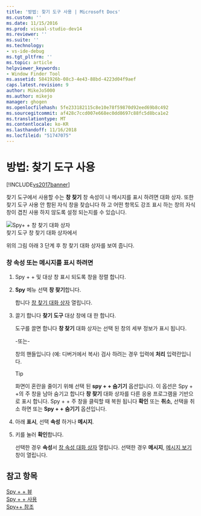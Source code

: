 ```yaml
---
title: '방법: 찾기 도구 사용 | Microsoft Docs'
ms.custom: ''
ms.date: 11/15/2016
ms.prod: visual-studio-dev14
ms.reviewer: ''
ms.suite: ''
ms.technology:
- vs-ide-debug
ms.tgt_pltfrm: ''
ms.topic: article
helpviewer_keywords:
- Window Finder Tool
ms.assetid: 5841926b-08c3-4e43-88bd-4223d04f9aef
caps.latest.revision: 9
author: MikeJo5000
ms.author: mikejo
manager: ghogen
ms.openlocfilehash: 5fe233182115c8e10e78f59870d92eed69b8c492
ms.sourcegitcommit: af428c7ccd007e668ec0dd8697c88fc5d8bca1e2
ms.translationtype: MT
ms.contentlocale: ko-KR
ms.lasthandoff: 11/16/2018
ms.locfileid: "51747075"
---
```

# <a name="how-to-use-the-finder-tool"></a>방법: 찾기 도구 사용
[!INCLUDE[vs2017banner](../includes/vs2017banner.md)]

찾기 도구에서 사용할 수는 **창 찾기** 창 속성이 나 메시지를 표시 하려면 대화 상자. 또한 찾기 도구 사용 안 함된 자식 창을 찾습니다 하 고 어떤 항목도 강조 표시 하는 창의 자식 창이 겹친 사용 하지 않도록 설정 되는지를 수 있습니다.  
  
 ![Spy&#43; &#43; 창 찾기 대화 상자](../debugger/media/icon-spy-find.png "Icon_Spy + + 찾기 (_f)")  
찾기 도구 창 찾기 대화 상자에서  
  
 위의 그림 아래 3 단계 후 창 찾기 대화 상자를 보여 줍니다.  
  
### <a name="to-display-window-properties-or-messages"></a>창 속성 또는 메시지를 표시 하려면  
  
1.  Spy + + 및 대상 창 표시 되도록 창을 정렬 합니다.  
  
2.  **Spy** 메뉴 선택 **창 찾기**합니다.  
  
     합니다 [창 찾기 대화 상자](../debugger/find-window-dialog-box.md) 열립니다.  
  
3.  끌기 합니다 **찾기 도구** 대상 창에 대 한 합니다.  
  
     도구를 끌면 합니다 **창 찾기** 대화 상자는 선택 된 창의 세부 정보가 표시 됩니다.  
  
     -또는-  
  
     창의 핸들입니다 (예: 디버거에서 복사) 검사 하려는 경우 입력에 **처리** 입력란입니다.  
  
    > [!TIP]
    >  화면이 혼란을 줄이기 위해 선택 된 **spy + + 숨기기** 옵션입니다. 이 옵션은 Spy + +의 주 창을 남아 숨기고 합니다 **창 찾기** 대화 상자를 다른 응용 프로그램을 기반으로 표시 합니다. Spy + + 주 창을 클릭할 때 복원 됩니다 **확인** 또는 **취소**, 선택을 취소 하면 또는 **Spy + + 숨기기** 옵션입니다.  
  
4.  아래 **표시**, 선택 **속성** 하거나 **메시지**.  
  
5.  키를 눌러 **확인**합니다.  
  
     선택한 경우 **속성**서 [창 속성 대화 상자](../debugger/window-properties-dialog-box.md) 열립니다. 선택한 경우 **메시지**, [메시지 보기](../debugger/messages-view.md) 창이 열립니다.  
  
## <a name="see-also"></a>참고 항목  
 [Spy + + 뷰](../debugger/spy-increment-views.md)   
 [Spy + + 사용](../debugger/using-spy-increment.md)   
 [Spy++ 참조](../debugger/spy-increment-reference.md)



